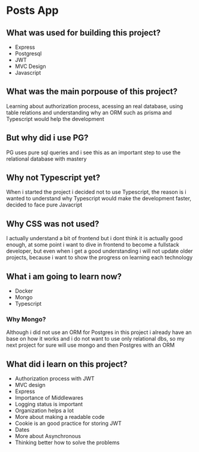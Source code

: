 # Posts App
## What was used for building this project?
- Express
- Postgresql
- JWT
- MVC Design
- Javascript
## What was the main porpouse of this project?
Learning about authorization process, acessing an real database, using table relations and understanding why an ORM such as prisma and Typescript would help the development
## But why did i use PG?
PG uses pure sql queries and i see this as an important step to use the relational database with mastery
## Why not Typescript yet?
When i started the project i decided not to use Typescript, the reason is i wanted to understand why Typescript would make the development faster, decided to face pure Javacript
## Why CSS was not used?
I actually understand a bit of frontend but i dont think it is actually good enough, at some point i want to dive in frontend to become a fullstack developer, but even when i get a good understanding i will not update older projects, because i want to show the progress on learning each technology
## What i am going to learn now?
- Docker
- Mongo
- Typescript
### Why Mongo?
Although i did not use an ORM for Postgres in this project i already have an base on how it works and i do not want to use only relational dbs, so my next project for sure will use mongo and then Postgres with an ORM
## What did i learn on this project?
- Authorization process with JWT
- MVC design
- Express
- Importance of Middlewares
- Logging status is important
- Organization helps a lot
- More about making a readable code
- Cookie is an good practice for storing JWT
- Dates
- More about Asynchronous
- Thinking better how to solve the problems
